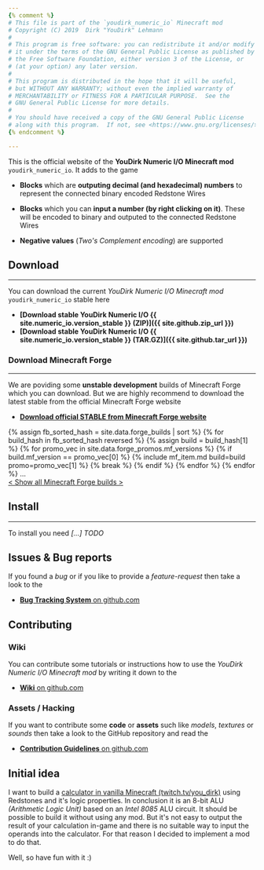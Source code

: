 ```yaml
---
{% comment %}
# This file is part of the `youdirk_numeric_io` Minecraft mod
# Copyright (C) 2019  Dirk "YouDirk" Lehmann
#
# This program is free software: you can redistribute it and/or modify
# it under the terms of the GNU General Public License as published by
# the Free Software Foundation, either version 3 of the License, or
# (at your option) any later version.
#
# This program is distributed in the hope that it will be useful,
# but WITHOUT ANY WARRANTY; without even the implied warranty of
# MERCHANTABILITY or FITNESS FOR A PARTICULAR PURPOSE.  See the
# GNU General Public License for more details.
#
# You should have received a copy of the GNU General Public License
# along with this program.  If not, see <https://www.gnu.org/licenses/>.
{% endcomment %}

---
```


This is the official website of the **YouDirk Numeric I/O Minecraft
mod** `youdirk_numeric_io`.  It adds to the game

* **Blocks** which are **outputing decimal (and hexadecimal) numbers**
  to represent the connected binary encoded Redstone Wires

* **Blocks** which you can **input a number (by right clicking on
  it)**.  These will be encoded to binary and outputed to the
  connected Redstone Wires

* **Negative values** (*Two's Complement encoding*) are supported

## Download
-----------

You can download the current *YouDirk Numeric I/O Minecraft mod*
`youdirk_numeric_io` stable here

* **[Download stable YouDirk Numeric I/O {{ site.numeric_io.version_stable }}
     (ZIP)]({{ site.github.zip_url }})**
* **[Download stable YouDirk Numeric I/O {{ site.numeric_io.version_stable }}
     (TAR.GZ)]({{ site.github.tar_url }})**

### Download Minecraft Forge
----------------------------

We are poviding some **unstable development** builds of Minecraft
Forge which you can download.  But we are highly recommend to download
the latest stable from the official Minecraft Forge website

* **[Download official STABLE from Minecraft Forge website
  ](https://files.minecraftforge.net/)**

{% assign fb_sorted_hash = site.data.forge_builds | sort %}
{% for build_hash in fb_sorted_hash reversed %}
{%   assign build = build_hash[1] %}
{%   for promo_vec in site.data.forge_promos.mf_versions %}
{%     if build.mf_version == promo_vec[0] %}
{%       include mf_item.md build=build promo=promo_vec[1] %}
{%       break %}
{%     endif %}
{%   endfor %}
{% endfor %}
<span class="more">...  
[< Show all Minecraft Forge builds >](minecraft-forge-all)</span>

## Install
----------

To install you need *[...] TODO*

Issues & Bug reports
--------------------

If you found a *bug* or if you like to provide a *feature-request*
then take a look to the

* [**Bug Tracking System** on github.com
  ]({{site.numeric_io.github_url}}/issues)

Contributing
------------

### Wiki

You can contribute some tutorials or instructions how to use the
*YouDirk Numeric I/O Minecraft mod* by writing it down to the

* [**Wiki** on github.com
  ]({{site.numeric_io.github_url}}/wiki)

### Assets / Hacking

If you want to contribute some **code** or **assets** such like
*models*, *textures* or *sounds* then take a look to the GitHub
repository and read the

* [**Contribution Guidelines** on github.com
  ]({{site.numeric_io.github_url}}/blob/master/CONTRIBUTING.md)

Initial idea
------------

I want to build a [calculator in vanilla Minecraft
(twitch.tv/you_dirk)](https://www.twitch.tv/collections/jN0fzROVchV32A)
using Redstones and it's logic properties.  In conclusion it is an
8-bit ALU *(Arithmetic Logic Unit)* based on an *Intel 8085* ALU
circuit.  It should be possible to build it without using any mod.
But it's not easy to output the result of your calculation in-game and
there is no suitable way to input the operands into the calculator.
For that reason I decided to implement a mod to do that.

Well, so have fun with it :)

